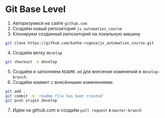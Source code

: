 # Git Base Level

1. Авторизуемся на сайте `github.com`
2. Создаём новый репозиторий `js_automation_course`
3. Клонируем созданный репозиторий на локальную машину

```bash
git clone https://github.com/kathe-rogova/js_automation_course.git
```

4. Создаём ветку `develop`

```bash
git checkout -b develop
```

5. Создаём и заполняем `README.md` для внесения изменений в `develop-branch`.
6. Создаём коммит с внесёнными изменениями.

```bash
git add .
git commit -m 'readme file has been created'
git push origin develop
```

7. Идём на github.com и создаём `pull request` в `master-branch`